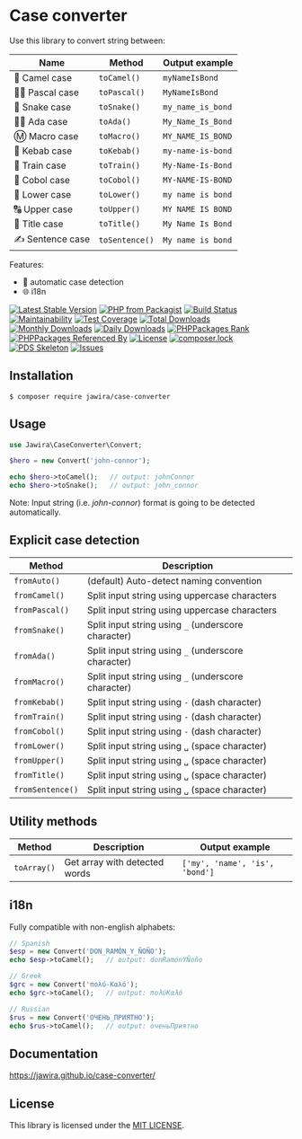 Case converter
==============

Use this library to convert string between:

| Name          | Method          | Output example    |
| ------------- | --------------- | ----------------- |
| 🐪 Camel case   | `toCamel()`     | `myNameIsBond`    |
| 👨‍🏫 Pascal case  | `toPascal()`    | `MyNameIsBond`    |
| 🐍 Snake case   | `toSnake()`     | `my_name_is_bond` |
| 👩‍🏫 Ada case     | `toAda()`       | `My_Name_Is_Bond` |
| Ⓜ️ Macro case | `toMacro()`     | `MY_NAME_IS_BOND` |
| 🥙 Kebab case   | `toKebab()`     | `my-name-is-bond` |
| 🚂 Train case   | `toTrain()`     | `My-Name-Is-Bond` |
| 🏦 Cobol case   | `toCobol()`     | `MY-NAME-IS-BOND` |
| 🔡 Lower case   | `toLower()`     | `my name is bond` |
| 🔠 Upper case   | `toUpper()`     | `MY NAME IS BOND` |
| 📰 Title case     | `toTitle()`     | `My Name Is Bond` |
| ✍️ Sentence case | `toSentence()`  | `My name is bond` |

Features:

* 🔁 automatic case detection
* 🌐 i18n

[![Latest Stable Version](https://poser.pugx.org/jawira/case-converter/v/stable)](https://packagist.org/packages/jawira/case-converter)
[![PHP from Packagist](https://img.shields.io/packagist/php-v/jawira/case-converter.svg)](https://packagist.org/packages/jawira/case-converter)
[![Build Status](https://www.travis-ci.org/jawira/case-converter.svg?branch=master)](https://www.travis-ci.org/jawira/case-converter)
[![Maintainability](https://api.codeclimate.com/v1/badges/35677f6ce7dac27a5d0c/maintainability)](https://codeclimate.com/github/jawira/case-converter/maintainability)
[![Test Coverage](https://api.codeclimate.com/v1/badges/35677f6ce7dac27a5d0c/test_coverage)](https://codeclimate.com/github/jawira/case-converter/test_coverage)
[![Total Downloads](https://poser.pugx.org/jawira/case-converter/downloads)](https://packagist.org/packages/jawira/case-converter)
[![Monthly Downloads](https://poser.pugx.org/jawira/case-converter/d/monthly)](https://packagist.org/packages/jawira/case-converter)
[![Daily Downloads](https://poser.pugx.org/jawira/case-converter/d/daily)](https://packagist.org/packages/jawira/case-converter)
[![PHPPackages Rank](http://phppackages.org/p/jawira/case-converter/badge/rank.svg)](http://phppackages.org/p/jawira/case-converter)
[![PHPPackages Referenced By](http://phppackages.org/p/jawira/case-converter/badge/referenced-by.svg)](http://phppackages.org/p/jawira/case-converter)
[![License](https://poser.pugx.org/jawira/case-converter/license)](https://packagist.org/packages/jawira/case-converter)
[![composer.lock](https://poser.pugx.org/jawira/case-converter/composerlock)](https://packagist.org/packages/jawira/case-converter)
[![PDS Skeleton](https://img.shields.io/badge/pds-skeleton-blue.svg)](https://github.com/php-pds/skeleton)
[![Issues](https://img.shields.io/github/issues/jawira/case-converter.svg?label=HuBoard&color=694DC2)](https://huboard.com/jawira/case-converter)

Installation
------------

```console
$ composer require jawira/case-converter
```

Usage
-----

```php
use Jawira\CaseConverter\Convert;

$hero = new Convert('john-connor');

echo $hero->toCamel();   // output: johnConnor
echo $hero->toSnake();   // output: john_connor
```

Note: Input string (i.e. _john-connor_) format is going to be detected automatically.

Explicit case detection
-----------------------

| Method            | Description                                         |
| ----------------- | --------------------------------------------------- |
| `fromAuto()`      | (default) Auto-detect naming convention             |
| `fromCamel()`     | Split input string using uppercase characters       | 
| `fromPascal()`    | Split input string using uppercase characters       |
| `fromSnake()`     | Split input string using `_` (underscore character) |
| `fromAda()`       | Split input string using `_` (underscore character) |
| `fromMacro()`     | Split input string using `_` (underscore character) |
| `fromKebab()`     | Split input string using `-` (dash character)       |
| `fromTrain()`     | Split input string using `-` (dash character)       |
| `fromCobol()`     | Split input string using `-` (dash character)       |
| `fromLower()`     | Split input string using `␣` (space character)      |
| `fromUpper()`     | Split input string using `␣` (space character)      |
| `fromTitle()`     | Split input string using `␣` (space character)      |
| `fromSentence()`  | Split input string using `␣` (space character)      |

Utility methods
---------------

| Method          | Description                     | Output example                  |
| --------------- | ------------------------------- | ------------------------------- |
| `toArray()`     | Get array with detected words   | `['my', 'name', 'is', 'bond']`  | 

i18n
----

Fully compatible with non-english alphabets:

```php
// Spanish
$esp = new Convert('DON_RAMÓN_Y_ÑOÑO');
echo $esp->toCamel();   // output: donRamónYÑoño

// Greek
$grc = new Convert('πολύ-Καλό');
echo $grc->toCamel();   // output: πολύΚαλό

// Russian
$rus = new Convert('ОЧЕНЬ_ПРИЯТНО');
echo $rus->toCamel();   // output: оченьПриятно
```

Documentation
-------------

<https://jawira.github.io/case-converter/>

License
-------

This library is licensed under the [MIT LICENSE].

<!--mkdocs: Do not use relative path for links and images-->

[CONTRIBUTING.md]: https://jawira.github.io/case-converter/contributing.html
[Countable interface]: https://php.net/manual/en/class.countable.php
[magic method]: https://www.php.net/manual/en/language.oop5.magic.php#object.tostring
[MIT LICENSE]: https://jawira.github.io/case-converter/license.html
[open an issue]: https://github.com/jawira/case-converter/issues/new

